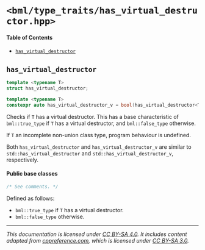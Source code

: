 # `<bml/type_traits/has_virtual_destructor.hpp>`
#### Table of Contents
- [`has_virtual_destructor`](#has_virtual_destructor)

## `has_virtual_destructor`
```c++
template <typename T>
struct has_virtual_destructor;

template <typename T>
constexpr auto has_virtual_destructor_v = bool(has_virtual_destructor<T>::value);
```
Checks if `T` has a virtual destructor. This has a base characteristic of `bml::true_type` if `T`
has a virtual destructor, and `bml::false_type` otherwise.

If `T` an incomplete non-union class type, program behaviour is undefined.

Both `has_virtual_destructor` and `has_virtual_destructor_v` are similar to
`std::has_virtual_destructor` and `std::has_virtual_destructor_v`, respectively.

#### Public base classes
```c++
/* See comments. */
```
Defined as follows:

- `bml::true_type` if `T` has a virtual destructor.
- `bml::false_type` otherwise.

---
*This documentation is licensed under [CC BY-SA 4.0][1]. It includes content adapted from
[cppreference.com][2], which is licensed under [CC BY-SA 3.0][3].*

[1]: https://creativecommons.org/licenses/by-sa/4.0
[2]: https://en.cppreference.com
[3]: https://creativecommons.org/licenses/by-sa/3.0
